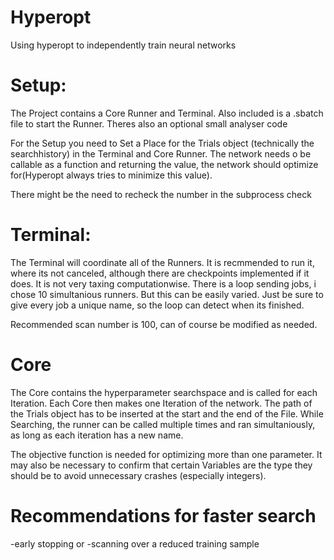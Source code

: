 # Hyperopt
Using hyperopt to independently train neural networks


# Setup:
The Project contains a Core Runner and Terminal. Also included is a .sbatch file to start the Runner. Theres also an optional small analyser code

For the Setup you need to Set a Place for the Trials object (technically the searchhistory) in the Terminal and Core Runner.
The network needs o be callable as a function and returning the value, the network should optimize for(Hyperopt always 
tries to minimize this value). 

There might be the need to recheck the number in the subprocess check

# Terminal:

The Terminal will coordinate all of the Runners. It is recmmended to run it, where its not canceled, although 
there are checkpoints implemented if it does. It is not very taxing computationwise. There is a loop sending jobs, i chose 
10 simultanious runners. But this can be easily varied. Just be sure to give every job a unique name, so the loop can detect 
when its finished.

Recommended scan number is 100, can of course be modified as needed.

# Core

The Core contains the hyperparameter searchspace and is called for each Iteration. Each Core then makes one Iteration of the network. 
The path of the Trials object has to be inserted at the start and the end of the File. While Searching, the runner can be called multiple times and ran simultaniously, as long as each iteration has a new name.

The objective function is needed for optimizing more than one parameter. It may also be necessary to confirm that certain Variables are the type they should be to avoid unnecessary crashes (especially integers).

# Recommendations for faster search

-early stopping or
-scanning over a reduced training sample
